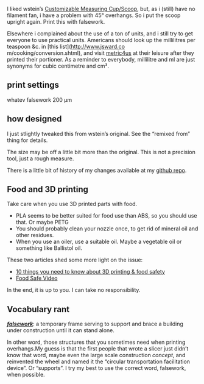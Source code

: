 I liked wstein’s
[Customizable Measuring Cup/Scoop](https://www.thingiverse.com/thing:619626), but, as i (still) have no filament fan, i have a problem with 45° overhangs. So i put the scoop upright again. Print this with falsework.

Elsewhere i complained about the use of a ton of units, and i still try to get everyone to use practical units. Americans should look up the millilitres per teaspoon &c. in [this list](http://www.jsward.co m/cooking/conversion.shtml), and visit [metric4us](http://metric4us.com/) at their leisure after they printed their portioner.
As a reminder to everybody, millilitre and ml are just synonyms for cubic centimetre and cm³.


## print settings

whatev
falsework
200 µm

## how designed

I just stlightly tweaked this from  wstein’s original. See the “remixed from” thing for details.

The size may be off a little bit more than the original. This is not a precision tool, just a rough measure.

There is a little bit of history of my changes available at my [github repo](https://github.com/ospalh/3d-printing/tree/develop/Messschaufel).

## Food and 3D printing

Take care when you use 3D printed parts with food.

* PLA seems to be better suited for food use than ABS, so you should use that. Or maybe PETG
* You should probably clean your nozzle once, to get rid of mineral oil and other residues.
* When you use an oiler, use a suitable oil. Maybe a vegetable oil or something like Ballistol oil.

These two articles shed some more light on the issue:
* [10 things you need to know about 3D printing & food safety](https://pinshape.com/blog/3d-printing-food-safe/)
* [Food Safe Video](https://joes3dworkbench.blogspot.de/2015/07/food-safe-video.html)

In the end, it is up to you. I can take no responsibility.

## Vocabulary rant

***[falsework](https://en.wiktionary.org/wiki/falsework)***: a temporary frame serving to support and brace a building under construction until it can stand alone.

In other word, those structures that you sometimes need when printing overhangs.My guess is that the first people that wrote a slicer just didn’t know that word, maybe even the large scale construction *concept*, and reinvented the wheel and named it the “circular transportation facilitation device”. Or “supports”. I try my best to use the correct word, falsework, when possible.
